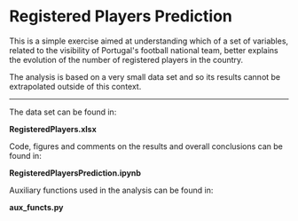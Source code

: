 # Registered Players Prediction

This is a simple exercise aimed at understanding which of a set of variables, related to the visibility of Portugal's football national team, better explains the evolution of the number of registered players in the country. 

The analysis is based on a very small data set and so its results cannot be extrapolated outside of this context. 

----------

The data set can be found in:

**RegisteredPlayers.xlsx**


Code, figures and comments on the results and overall conclusions can be found in: 

**RegisteredPlayersPrediction.ipynb** 


Auxiliary functions used in the analysis can be found in: 

**aux_functs.py** 

